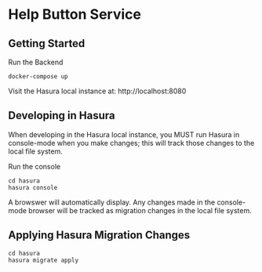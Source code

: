# Help Button Service

## Getting Started

Run the Backend

```
docker-compose up
```

Visit the Hasura local instance at: http://localhost:8080

## Developing in Hasura

When developing in the Hasura local instance, you MUST run Hasura in console-mode when you make changes; this will track those changes to the local file system.

Run the console

```
cd hasura
hasura console
```

A browswer will automatically display.  Any changes made in the console-mode browser will be tracked as migration changes in the local file system.

## Applying Hasura Migration Changes

```
cd hasura
hasura migrate apply
```